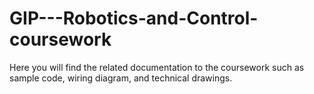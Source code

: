 # GIP---Robotics-and-Control-coursework
Here you will find the related documentation to the coursework such as sample code, wiring diagram, and technical drawings.

